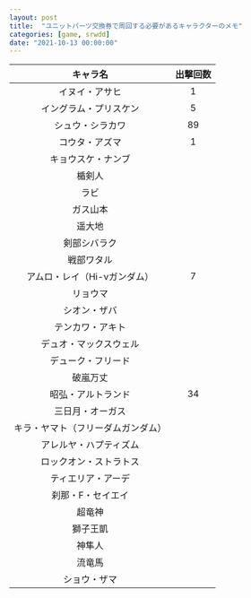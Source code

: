 ```yaml
---
layout: post
title:  "ユニットパーツ交換券で周回する必要があるキャラクターのメモ"
categories: [game, srwdd]
date: "2021-10-13 00:00:00"
---
```


|キャラ名|出撃回数|
|:-:|:-:|
| イヌイ・アサヒ |1|
| イングラム・プリスケン |5|
| シュウ・シラカワ |89|
| コウタ・アズマ |1|
| キョウスケ・ナンブ||
| 楯剣人||
| ラビ||
| ガス山本||
| 遥大地||
| 剣部シバラク||
| 戦部ワタル||
| アムロ・レイ（Hi-νガンダム） |7|
| リョウマ||
| シオン・ザバ||
| テンカワ・アキト||
| デュオ・マックスウェル||
| デューク・フリード||
| 破嵐万丈||
| 昭弘・アルトランド |34|
| 三日月・オーガス||
| キラ・ヤマト（フリーダムガンダム）||
| アレルヤ・ハプティズム||
| ロックオン・ストラトス||
| ティエリア・アーデ||
| 刹那・F・セイエイ||
| 超竜神||
| 獅子王凱||
| 神隼人||
| 流竜馬||
| ショウ・ザマ||
